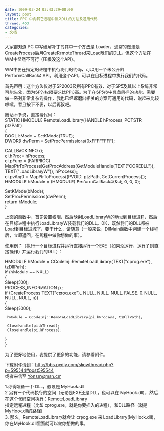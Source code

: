 ```yaml
---
date: 2009-03-24 03:43:29+00:00
layout: post
title: PPC 中向其它进程中插入DLL的方法及通用代码
thread: 453
categories:
- 文档
---
```


大家都知道 PC 中写破解补丁的其中一个方法是 Loader，通常的做法是CreateProcess后用CreateRemoteThread来Load我们的DLL。但这个方法在WM中显然不可行（压根没这个API）。  
  
WM中要在指定的进程中执行我们的代码，可以用一个未公开的 PerformCallBack4 API。利用这个API，可以在目标进程中执行我们的代码。<!-- more -->  
  
首先声明：这个方法仅对于SP2003及所有PPC有效，对于SP5及其以上系统非常可能失效，因为SP的权限要求比PPC高。为了在SP5/6中具备同样的功能，需要做一系列非常复杂的操作，我也已经琢磨出相关的方案可通用的代码，说起来比较啰嗦，暂且按下不表，以后再叙吧。  
  
  
废话不多说，直接看代码：  
 STATIC HMODULE RemoteLoadLibrary(HANDLE hProcess, PCTSTR ptzPath)  
 {  
   BOOL bMode = SetKMode(TRUE);  
   DWORD dwPerm = SetProcPermissions(0xFFFFFFFF);  
  
   CALLBACKINFO ci;  
   ci.hProc= hProcess;  
   ci.pFunc = (FARPROC) MapPtrToProcess(GetProcAddress(GetModuleHandle(TEXT("COREDLL")), TEXT("LoadLibraryW")), hProcess);;  
   ci.pvArg0 = MapPtrToProcess((PVOID) ptzPath, GetCurrentProcess());  
   HMODULE hModule = (HMODULE) PerformCallBack4(&ci;, 0, 0, 0);  
  
   SetKMode(bMode);  
   SetProcPermissions(dwPerm);  
   return hModule;  
 }  
  
上面的函数中，首先设置权限，然后映射LoadLibraryW的地址到目标进程，然后在目标进程中执行LoadLibraryW装载我们的DLL。OK，既然我们的DLL都被Load到目标进城了，要干什么，请随意（一般来说，DllMain函数中创建一个线程后，立即返回。在线程中做你想做的事）。  
  
使用例子（执行一个目标进程并运行直接运行一个EXE（如果没运行，运行了则直接操作）并运行我们的DLL）：  
  
 HMODULE hModule = CCodeInj::RemoteLoadLibrary(TEXT("cprog.exe"), tzDllPath);  
 if (hModule == NULL)  
 {  
   Sleep(500);  
   PROCESS_INFORMATION pi;  
   if (CreateProcess(TEXT("cprog.exe"),, NULL, NULL, NULL, FALSE, 0, NULL, NULL, NULL, π))  
   {  
     Sleep(2000);  
  
     hModule = CCodeInj::RemoteLoadLibrary(pi.hProcess, tzDllPath);  
  
     CloseHandle(pi.hThread);  
     CloseHandle(pi.hProcess);  
   }  
 }  
  
为了更好地使用，我提供了更多的功能，请参看附件。  
  
下载附件请到：http://bbs.pediy.com/showthread.php?p=595544#post595544  
或者来信至 Yonsm@msn.cm  
  


  
1.你得准备一个 DLL，假设是 MyHook.dll  
2 另有一个代码执行的空间（无论是EXE还是DLL，也可以在 MyHook.dll），然后在这个代码空间执行：RemoteLoadLibrary  
  指定远程进程（比如 cprog.exe，就是你要插入的进程），和DLL路径（就是MyHook.dll的路径）  
3. 那么，RemoteLoadLibrary就会让 crpog.exe 来 LoadLibrary(MyHook.dll)，你在MyHook.dll里面就可以做你想做的事。  


  
  

